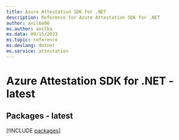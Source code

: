 ```yaml
---
title: Azure Attestation SDK for .NET
description: Reference for Azure Attestation SDK for .NET
author: anilba06
ms.author: anilba
ms.data: 09/15/2023
ms.topic: reference
ms.devlang: dotnet
ms.service: attestation
---
```

# Azure Attestation SDK for .NET - latest
## Packages - latest
[!INCLUDE [packages](attestation-index.md)]